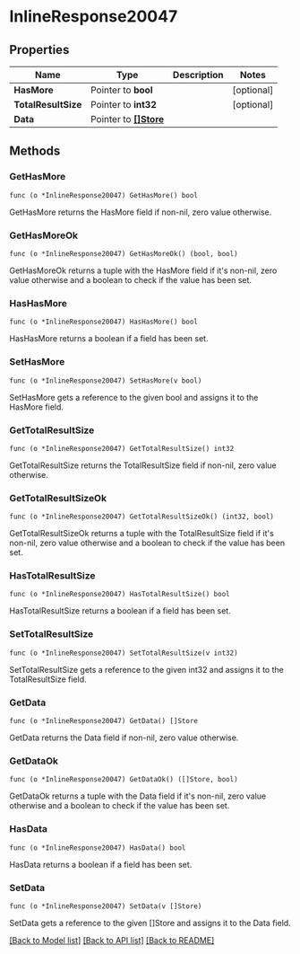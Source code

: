 # InlineResponse20047

## Properties

Name | Type | Description | Notes
------------ | ------------- | ------------- | -------------
**HasMore** | Pointer to **bool** |  | [optional] 
**TotalResultSize** | Pointer to **int32** |  | [optional] 
**Data** | Pointer to [**[]Store**](Store.md) |  | 

## Methods

### GetHasMore

`func (o *InlineResponse20047) GetHasMore() bool`

GetHasMore returns the HasMore field if non-nil, zero value otherwise.

### GetHasMoreOk

`func (o *InlineResponse20047) GetHasMoreOk() (bool, bool)`

GetHasMoreOk returns a tuple with the HasMore field if it's non-nil, zero value otherwise
and a boolean to check if the value has been set.

### HasHasMore

`func (o *InlineResponse20047) HasHasMore() bool`

HasHasMore returns a boolean if a field has been set.

### SetHasMore

`func (o *InlineResponse20047) SetHasMore(v bool)`

SetHasMore gets a reference to the given bool and assigns it to the HasMore field.

### GetTotalResultSize

`func (o *InlineResponse20047) GetTotalResultSize() int32`

GetTotalResultSize returns the TotalResultSize field if non-nil, zero value otherwise.

### GetTotalResultSizeOk

`func (o *InlineResponse20047) GetTotalResultSizeOk() (int32, bool)`

GetTotalResultSizeOk returns a tuple with the TotalResultSize field if it's non-nil, zero value otherwise
and a boolean to check if the value has been set.

### HasTotalResultSize

`func (o *InlineResponse20047) HasTotalResultSize() bool`

HasTotalResultSize returns a boolean if a field has been set.

### SetTotalResultSize

`func (o *InlineResponse20047) SetTotalResultSize(v int32)`

SetTotalResultSize gets a reference to the given int32 and assigns it to the TotalResultSize field.

### GetData

`func (o *InlineResponse20047) GetData() []Store`

GetData returns the Data field if non-nil, zero value otherwise.

### GetDataOk

`func (o *InlineResponse20047) GetDataOk() ([]Store, bool)`

GetDataOk returns a tuple with the Data field if it's non-nil, zero value otherwise
and a boolean to check if the value has been set.

### HasData

`func (o *InlineResponse20047) HasData() bool`

HasData returns a boolean if a field has been set.

### SetData

`func (o *InlineResponse20047) SetData(v []Store)`

SetData gets a reference to the given []Store and assigns it to the Data field.


[[Back to Model list]](../README.md#documentation-for-models) [[Back to API list]](../README.md#documentation-for-api-endpoints) [[Back to README]](../README.md)


